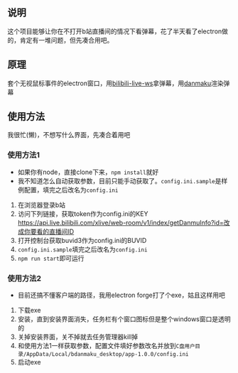 ## 说明
这个项目能够让你在不打开b站直播间的情况下看弹幕，花了半天看了electron做的，肯定有一堆问题，但先凑合用吧。
## 原理
套个无视鼠标事件的electron窗口，用[bilibili-live-ws](https://github.com/simon300000/bilibili-live-ws)拿弹幕，用[danmaku](https://github.com/weizhenye/Danmaku)渲染弹幕
## 使用方法
我很忙(懒)，不想写什么界面，先凑合着用吧
### 使用方法1
- 如果你有node，直接clone下来，`npm install`就好
- 我不知道怎么自动获取参数，目前只能手动获取了。`config.ini.sample`是样例配置，填完之后改名为`config.ini`
1. 在浏览器登录b站
2. 访问下列链接，获取token作为config.ini的KEY
https://api.live.bilibili.com/xlive/web-room/v1/index/getDanmuInfo?id=改成你要看的直播间ID
3. 打开控制台获取buvid3作为config.ini的BUVID
4. `config.ini.sample`填完之后改名为`config.ini`
5. `npm run start`即可运行
### 使用方法2
- 目前还搞不懂客户端的路径，我用electron forge打了个exe，姑且这样用吧
1. 下载exe
2. 安装，直到安装界面消失，任务栏有个窗口图标但是整个windows窗口是透明的
3. 关掉安装界面，关不掉就去任务管理器kill掉
4. 和使用方法1一样获取参数，配置文件填好参数改名并放到`C盘用户目录/AppData/Local/bdanmaku_desktop/app-1.0.0/config.ini`
5. 启动exe